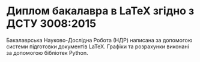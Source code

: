 # Диплом бакалавра в LaTeX згідно з ДСТУ 3008:2015

Бакалаврська Науково-Дослідна Робота (НДР) написана за допомогою системи підготовки документів LaTeX. Графіки та розрахунки виконані за допомогою бібліотек Python.